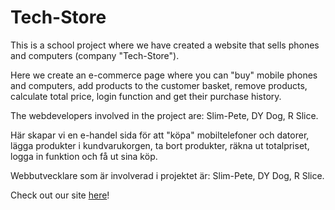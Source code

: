 # Tech-Store



This is a school project where we have created a website that sells phones and computers (company "Tech-Store").

Here we create an e-commerce page where you can "buy" mobile phones and computers,
add products to the customer basket, remove products, calculate total price, login function and get their purchase history.

The webdevelopers involved in the project are: Slim-Pete, DY Dog, R Slice.

Här skapar vi en e-handel sida för att "köpa" mobiltelefoner och datorer, 
lägga produkter i kundvarukorgen, ta bort produkter, räkna ut totalpriset, logga in funktion och få ut sina köp.

Webbutvecklare som är involverad i projektet är: Slim-Pete, DY Dog, R Slice.

Check out our site [here](https://ranchino.github.io/Tech-Store/)!
